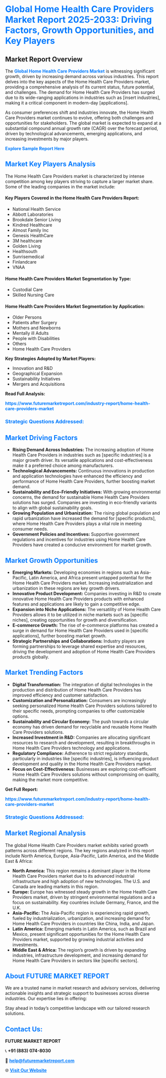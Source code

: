 <h1 style="color: #007BFF;">Global Home Health Care Providers Market Report 2025-2033: Driving Factors, Growth Opportunities, and Key Players</h1>

<section id="overview">
<h2>Market Report Overview</h2>
<p>The <a href="https://www.futuremarketreport.com/industry-report/home-health-care-providers-market" style="color: #007BFF; text-decoration: none;"><strong>Global Home Health Care Providers Market</strong></a> is witnessing significant growth, driven by increasing demand across various industries. This report delves into the key aspects of the Home Health Care Providers market, providing a comprehensive analysis of its current status, future potential, and challenges. The demand for Home Health Care Providers has surged due to its wide-ranging applications in industries such as [insert industries], making it a critical component in modern-day [applications].</p>
<p>As consumer preferences shift and industries innovate, the Home Health Care Providers market continues to evolve, offering both challenges and opportunities for stakeholders. The global market is expected to expand at a substantial compound annual growth rate (CAGR) over the forecast period, driven by technological advancements, emerging applications, and increasing investments by major players.</p>
</section>

<section id="overview">
<p><a href="https://www.futuremarketreport.com/request-sample/reportId=122624" style="color: #007BFF; text-decoration: none;"><strong>Explore Sample Report Here</strong></a></p>
</section>

<section id="key-players">
<h2 style="color: #007BFF;">Market Key Players Analysis</h2>
<p>The Home Health Care Providers market is characterized by intense competition among key players striving to capture a larger market share. Some of the leading companies in the market include:</p>
<h4>Key Players Covered in the Home Health Care Providers Report:</h4>
<ul><li>National Health Service</li><li>Abbott Laboratories</li><li>Brookdale Senior Living</li><li>Kindred Healthcare</li><li>Almost Family Inc</li><li>Genesis HealthCare</li><li>3M healthcare</li><li>Golden Living</li><li>Healthsouth</li><li>Sunrisemedical</li><li>Finlandcare</li><li>VNAA</li></ul>
<h4>Home Health Care Providers Market Segmentation by Type:</h4>
<ul><li>Custodial Care</li><li>Skilled Nursing Care</li></ul>

<h4>Home Health Care Providers Market Segmentation by Application:</h4>
<ul><li>Older Persons</li><li>Patients after Surgery</li><li>Mothers and Newborns</li><li>Mentally ill Adults</li><li>People with Disabilities</li><li>Others</li><li>Home Health Care Providers</li></ul>
<p><strong>Key Strategies Adopted by Market Players:</strong></p>
<ul>
<li>Innovation and R&D</li>
<li>Geographical Expansion</li>
<li>Sustainability Initiatives</li>
<li>Mergers and Acquisitions</li>
</ul>
</section>

<section>
<p><strong>Read Full Analysis: </strong></p><a href="https://www.futuremarketreport.com/industry-report/home-health-care-providers-market" style="color: #007BFF; text-decoration: none;"><strong>https://www.futuremarketreport.com/industry-report/home-health-care-providers-market</strong></a>
<h3 style="color: #007BFF;">Strategic Questions Addressed:</h3>
</section>

<section id="driving-factors">
<h2 style="color: #007BFF;">Market Driving Factors</h2>
<ul>
<li><strong>Rising Demand Across Industries:</strong> The increasing adoption of Home Health Care Providers in industries such as [specific industries] is a major growth driver. Its versatile applications and cost-effectiveness make it a preferred choice among manufacturers.</li>
<li><strong>Technological Advancements:</strong> Continuous innovations in production and application technologies have enhanced the efficiency and performance of Home Health Care Providers, further boosting market demand.</li>
<li><strong>Sustainability and Eco-Friendly Initiatives:</strong> With growing environmental concerns, the demand for sustainable Home Health Care Providers solutions has surged. Companies are investing in eco-friendly variants to align with global sustainability goals.</li>
<li><strong>Growing Population and Urbanization:</strong> The rising global population and rapid urbanization have increased the demand for [specific products], where Home Health Care Providers plays a vital role in meeting consumer needs.</li>
<li><strong>Government Policies and Incentives:</strong> Supportive government regulations and incentives for industries using Home Health Care Providers have created a conducive environment for market growth.</li>
</ul>
</section>

<section id="growth-opportunities">
<h2 style="color: #007BFF;">Market Growth Opportunities</h2>
<ul>
<li><strong>Emerging Markets:</strong> Developing economies in regions such as Asia-Pacific, Latin America, and Africa present untapped potential for the Home Health Care Providers market. Increasing industrialization and urbanization in these regions are key growth drivers.</li>
<li><strong>Innovative Product Development:</strong> Companies investing in R&D to create innovative Home Health Care Providers products with enhanced features and applications are likely to gain a competitive edge.</li>
<li><strong>Expansion into Niche Applications:</strong> The versatility of Home Health Care Providers allows it to be utilized in niche markets such as [specific niches], creating opportunities for growth and diversification.</li>
<li><strong>E-commerce Growth:</strong> The rise of e-commerce platforms has created a surge in demand for Home Health Care Providers used in [specific applications], further boosting market growth.</li>
<li><strong>Strategic Partnerships and Collaborations:</strong> Industry players are forming partnerships to leverage shared expertise and resources, driving the development and adoption of Home Health Care Providers products globally.</li>
</ul>
</section>

<section id="trending-factors">
<h2 style="color: #007BFF;">Market Trending Factors</h2>
<ul>
<li><strong>Digital Transformation:</strong> The integration of digital technologies in the production and distribution of Home Health Care Providers has improved efficiency and customer satisfaction.</li>
<li><strong>Customization and Personalization:</strong> Consumers are increasingly seeking personalized Home Health Care Providers solutions tailored to their specific needs, prompting companies to offer customizable options.</li>
<li><strong>Sustainability and Circular Economy:</strong> The push towards a circular economy has driven demand for recyclable and reusable Home Health Care Providers solutions.</li>
<li><strong>Increased Investment in R&D:</strong> Companies are allocating significant resources to research and development, resulting in breakthroughs in Home Health Care Providers technology and applications.</li>
<li><strong>Regulatory Compliance:</strong> Adherence to strict regulatory standards, particularly in industries like [specific industries], is influencing product development and quality in the Home Health Care Providers market.</li>
<li><strong>Focus on Cost-Effectiveness:</strong> Businesses are exploring cost-efficient Home Health Care Providers solutions without compromising on quality, making the market more competitive.</li>
</ul>
</section>

<section>
<p><strong>Get Full Report: </strong></p><a href="https://www.futuremarketreport.com/industry-report/home-health-care-providers-market" style="color: #007BFF; text-decoration: none;"><strong>https://www.futuremarketreport.com/industry-report/home-health-care-providers-market</strong></a>
<h3 style="color: #007BFF;">Strategic Questions Addressed:</h3>
</section>


<section id="regional-analysis">
<h2 style="color: #007BFF;">Market Regional Analysis</h2>
<p>The global Home Health Care Providers market exhibits varied growth patterns across different regions. The key regions analyzed in this report include North America, Europe, Asia-Pacific, Latin America, and the Middle East & Africa:</p>
<ul>
<li><strong>North America:</strong> This region remains a dominant player in the Home Health Care Providers market due to its advanced industrial infrastructure and high adoption of new technologies. The U.S. and Canada are leading markets in this region.</li>
<li><strong>Europe:</strong> Europe has witnessed steady growth in the Home Health Care Providers market, driven by stringent environmental regulations and a focus on sustainability. Key countries include Germany, France, and the U.K.</li>
<li><strong>Asia-Pacific:</strong> The Asia-Pacific region is experiencing rapid growth, fueled by industrialization, urbanization, and increasing demand for Home Health Care Providers in countries like China, India, and Japan.</li>
<li><strong>Latin America:</strong> Emerging markets in Latin America, such as Brazil and Mexico, present significant opportunities for the Home Health Care Providers market, supported by growing industrial activities and investments.</li>
<li><strong>Middle East & Africa:</strong> The region’s growth is driven by expanding industries, infrastructure development, and increasing demand for Home Health Care Providers in sectors like [specific sectors].</li>
</ul>
</section>

<footer>
<h2 style="color: #007BFF;">About FUTURE MARKET REPORT</h2>
<p>We are a trusted name in market research and advisory services, delivering actionable insights and strategic support to businesses across diverse industries. Our expertise lies in offering:</p>

<p>Stay ahead in today’s competitive landscape with our tailored research solutions.</p>

<h2 style="color: #007BFF;">Contact Us:</h2>
<p><strong>FUTURE MARKET REPORT</strong></p>
<p>📞 <strong>+91 (883) 074-8030</strong></p>
<p>📧 <strong><a href="mailto:help@futuremarketreport.com" style="color: #007BFF;">help@futuremarketreport.com</a></strong></p>
<p>🌐 <strong><a href="https://www.futuremarketreport.com/" style="color: #007BFF;">Visit Our Website</a></strong></p>
</footer>